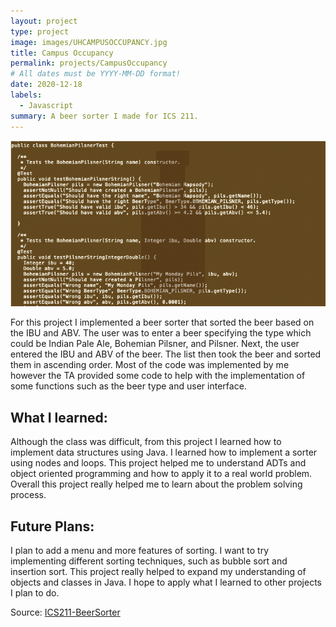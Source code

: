 ```yaml
---
layout: project
type: project
image: images/UHCAMPUSOCCUPANCY.jpg
title: Campus Occupancy
permalink: projects/CampusOccupancy
# All dates must be YYYY-MM-DD format!
date: 2020-12-18
labels:
  - Javascript
summary: A beer sorter I made for ICS 211.
---
```


<img class="ui image" src="../images/ICS211Proj.png" alt="NONE">

For this project I implemented a beer sorter that sorted the beer based on the IBU and ABV. The user was to enter a beer specifying the type which could be Indian Pale Ale, Bohemian Pilsner, and Pilsner. Next, the user entered the IBU and ABV of the beer. The list then took the beer and sorted them in ascending order. Most of the code was implemented by me however the TA provided some code to help with the implementation of some functions such as the beer type and user interface.

## What I learned:

Although the class was difficult, from this project I learned how to implement data structures using Java. I learned how to implement a sorter using nodes and loops. This project helped me to understand ADTs and object oriented programming and how to apply it to a real world problem. Overall this project really helped me to learn about the problem solving process. 

## Future Plans:

I plan to add a menu and more features of sorting. I want to try implementing different sorting techniques, such as bubble sort and insertion sort. This project really helped to expand my understanding of objects and classes in Java. I hope to apply what I learned to other projects I plan to do.


Source: <a href="https://github.com/CalianaFortin/ICS-211-project"><i class="large github icon "></i>ICS211-BeerSorter</a>

